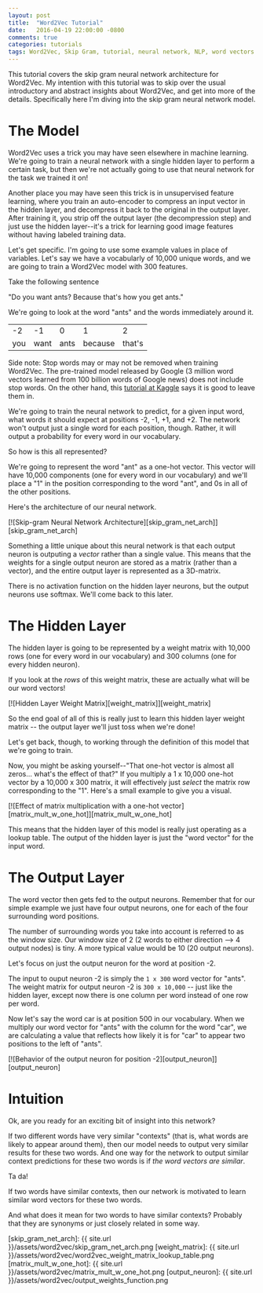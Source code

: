 ```yaml
---
layout: post
title:  "Word2Vec Tutorial"
date:   2016-04-19 22:00:00 -0800
comments: true
categories: tutorials
tags: Word2Vec, Skip Gram, tutorial, neural network, NLP, word vectors
---
```


This tutorial covers the skip gram neural network architecture for Word2Vec. My intention with this tutorial was to skip over the usual introductory and abstract insights about Word2Vec, and get into more of the details. Specifically here I'm diving into the skip gram neural network model.

The Model
=========

Word2Vec uses a trick you may have seen elsewhere in machine learning. We're going to train a neural network with a single hidden layer to perform a certain task, but then we're not actually going to use that neural network for the task we trained it on!

<div class="message">
Another place you may have seen this trick is in unsupervised feature learning, where you train an auto-encoder to compress an input vector in the hidden layer, and decompress it back to the original in the output layer. After training it, you strip off the output layer (the decompression step) and just use the hidden layer--it's a trick for learning good image features without having labeled training data.
</div>

Let's get specific. I'm going to use some example values in place of variables. Let's say we have a vocabularly of 10,000 unique words, and we are going to train a Word2Vec model with 300 features.

Take the following sentence

"Do you want ants? Because that's how you get ants."

We're going to look at the word "ants" and the words immediately around it.

<table>
<tr><td>-2</td><td>-1</td><td>0</td><td>1</td><td>2</td></tr>
<tr><td>you</td><td>want</td><td>ants</td><td>because</td><td>that's</td></tr>
</table>

Side note: Stop words may or may not be removed when training Word2Vec. The pre-trained model released by Google (3 million word vectors learned from 100 billion words of Google news) does not include stop words. On the other hand, this [tutorial at Kaggle](https://www.kaggle.com/c/word2vec-nlp-tutorial/details/part-2-word-vectors "Kaggle tutorial on Word2Vec") says it is good to leave them in.

We're going to train the neural network to predict, for a given input word, what words it should expect at positions -2, -1, +1, and +2. The network won't output just a single word for each position, though. Rather, it will output a probability for every word in our vocabulary. 

So how is this all represented?

We're going to represent the word "ant" as a one-hot vector. This vector will have 10,000 components (one for every word in our vocabulary) and we'll place a "1" in the position corresponding to the word "ant", and 0s in all of the other positions.

Here's the architecture of our neural network.

[![Skip-gram Neural Network Architecture][skip_gram_net_arch]][skip_gram_net_arch]

Something a little unique about this neural network is that each output neuron is outputing a *vector* rather than a single value. This means that the weights for a single output neuron are stored as a matrix (rather than a vector), and the entire output layer is represented as a 3D-matrix.

There is no activation function on the hidden layer neurons, but the output neurons use softmax. We'll come back to this later.

The Hidden Layer
================

The hidden layer is going to be represented by a weight matrix with 10,000 rows (one for every word in our vocabulary) and 300 columns (one for every hidden neuron).

If you look at the *rows* of this weight matrix, these are actually what will be our word vectors!

[![Hidden Layer Weight Matrix][weight_matrix]][weight_matrix]

So the end goal of all of this is really just to learn this hidden layer weight matrix -- the output layer we'll just toss when we're done!

Let's get back, though, to working through the definition of this model that we're going to train.

Now, you might be asking yourself--"That one-hot vector is almost all zeros... what's the effect of that?" If you multiply a 1 x 10,000 one-hot vector by a 10,000 x 300 matrix, it will effectively just *select* the matrix row corresponding to the "1". Here's a small example to give you a visual.

[![Effect of matrix multiplication with a one-hot vector][matrix_mult_w_one_hot]][matrix_mult_w_one_hot]

This means that the hidden layer of this model is really just operating as a lookup table. The output of the hidden layer is just the "word vector" for the input word.

The Output Layer
================

The word vector then gets fed to the output neurons. Remember that for our simple example we just have four output neurons, one for each of the four surrounding word positions.

<div class="message">
The number of surrounding words you take into account is referred to as the window size. Our window size of 2 (2 words to either direction --> 4 output nodes) is tiny. A more typical value would be 10 (20 output neurons).
</div>

Let's focus on just the output neuron for the word at position -2.

The input to ouput neuron -2 is simply the `1 x 300` word vector for "ants". The weight matrix for output neuron -2 is `300 x 10,000` -- just like the hidden layer, except now there is one column per word instead of one row per word. 

Now let's say the word car is at position 500 in our vocabulary. When we multiply our word vector for "ants" with the column for the word "car", we are calculating a value that reflects how likely it is for "car" to appear two positions to the left of "ants".

[![Behavior of the output neuron for position -2][output_neuron]][output_neuron]

Intuition
=========
Ok, are you ready for an exciting bit of insight into this network? 

If two different words have very similar "contexts" (that is, what words are likely to appear around them), then our model needs to output very similar results for these two words. And one way for the network to output similar context predictions for these two words is if *the word vectors are similar*. 

Ta da! 

If two words have similar contexts, then our network is motivated to learn similar word vectors for these two words.

And what does it mean for two words to have similar contexts? Probably that they are synonyms or just closely related in some way.

[skip_gram_net_arch]: {{ site.url }}/assets/word2vec/skip_gram_net_arch.png
[weight_matrix]: {{ site.url }}/assets/word2vec/word2vec_weight_matrix_lookup_table.png
[matrix_mult_w_one_hot]: {{ site.url }}/assets/word2vec/matrix_mult_w_one_hot.png
[output_neuron]: {{ site.url }}/assets/word2vec/output_weights_function.png

